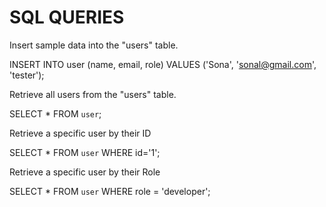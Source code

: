 # SQL QUERIES

Insert sample data into the "users" table. 

INSERT INTO user (name, email, role) VALUES ('Sona', 'sonal@gmail.com', 'tester');


Retrieve all users from the "users" table. 

SELECT * FROM `user`;


Retrieve a specific user by their ID

SELECT * FROM `user` WHERE id='1';



Retrieve a specific user by their Role

SELECT * FROM `user` WHERE role = 'developer';
